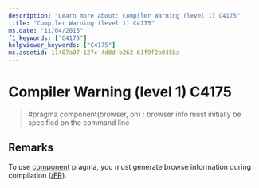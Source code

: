 ```yaml
---
description: "Learn more about: Compiler Warning (level 1) C4175"
title: "Compiler Warning (level 1) C4175"
ms.date: "11/04/2016"
f1_keywords: ["C4175"]
helpviewer_keywords: ["C4175"]
ms.assetid: 11407a07-127c-4d0d-b262-61f9f2b035ba
---
```

# Compiler Warning (level 1) C4175

> #pragma component(browser, on) : browser info must initially be specified on the command line

## Remarks

To use [component](../../preprocessor/component.md) pragma, you must generate browse information during compilation ([/FR](../../build/reference/fr-fr-create-dot-sbr-file.md)).
